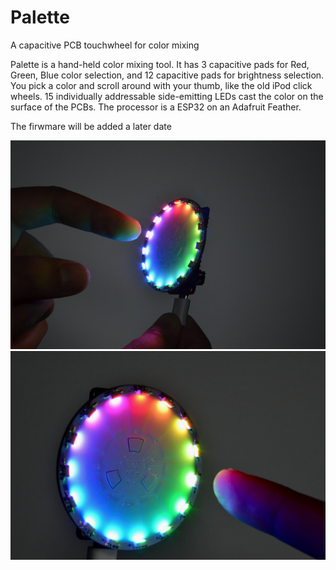 # Palette
A capacitive PCB touchwheel for color mixing

Palette is a hand-held color mixing tool. It has 3 capacitive pads for Red, Green, Blue color selection, and 12 capacitive pads for brightness selection. 
You pick a color and scroll around with your thumb, like the old iPod click wheels.
15 individually addressable side-emitting LEDs cast the color on the surface of the PCBs.
The processor is a ESP32 on an Adafruit Feather.

The firwmare will be added a later date

![Image 1](https://github.com/coriolan-v/Palette/blob/master/Hardware/Photo1.jpeg)
![Image 2](https://github.com/coriolan-v/Palette/blob/master/Hardware/Photo2.jpeg)
